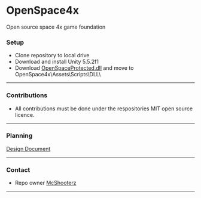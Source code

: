 # OpenSpace4x
Open source space 4x game foundation


### Setup

* Clone repository to local drive
* Download and install Unity 5.5.2f1
* Download [OpenSpaceProtected.dll](https://bitbucket.org/McShooterz/openspace4x/downloads/OpenSpaceProtected.dll) and move to OpenSpace4x\Assets\Scripts\DLL\

***

### Contributions

* All contributions must be done under the respositories MIT open source licence.

***

### Planning

[Design Document](https://docs.google.com/document/d/1K4y6vlGxSVJdmZG6q5_jSJNDECroig1qqhD3pc3-Xw0/edit?usp=sharing)

***

### Contact

* Repo owner [McShooterz](https://github.com/McShooterz)

***
